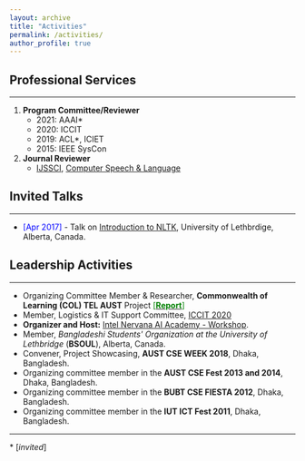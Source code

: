 ```yaml
---
layout: archive
title: "Activities"
permalink: /activities/
author_profile: true
---
```


## Professional Services
-------------------------

1. **Program Committee/Reviewer**
	- 2021: AAAI*
	- 2020: ICCIT 
	- 2019: ACL*, ICIET
	- 2015: IEEE SysCon
2. **Journal Reviewer**
	- [IJSSCI](https://www.igi-global.com/journal/international-journal-software-science-computational/1124), [Computer Speech & Language](https://www.journals.elsevier.com/computer-speech-and-language)

## Invited Talks
----------------
- <span style="color:Blue"> [Apr 2017] </span> - Talk on [Introduction to NLTK](https://tafseer-nayeem.github.io/files/Introduction_to_NLTK.pdf), University of Lethbrdige, Alberta, Canada. 

## Leadership Activities
------------------------
- Organizing Committee Member & Researcher, **Commonwealth of Learning (COL) TEL AUST** Project [<span style ="color:Green"> [**Report**] </span>](http://oasis.col.org/handle/11599/3220)
- Member, Logistics & IT Support Committee, [ICCIT 2020](http://iccit.org.bd/2020/)
- **Organizer and Host:** [Intel Nervana AI Academy - Workshop](https://www.intel.ai/).
- Member, *Bangladeshi Students' Organization at the University of Lethbridge* (**BSOUL**), Alberta, Canada. 
- Convener, Project Showcasing, **AUST CSE WEEK 2018**, Dhaka, Bangladesh.
- Organizing committee member in the **AUST CSE Fest 2013 and 2014**, Dhaka, Bangladesh.
- Organizing committee member in the **BUBT CSE FIESTA 2012**, Dhaka, Bangladesh.
- Organizing committee member in the **IUT ICT Fest 2011**, Dhaka, Bangladesh. 

__________________________________________________

\* [*invited*]